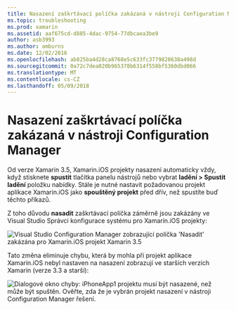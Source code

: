```yaml
---
title: Nasazení zaškrtávací políčka zakázaná v nástroji Configuration Manager
ms.topic: troubleshooting
ms.prod: xamarin
ms.assetid: aaf675cd-d885-4dac-9754-77dbcaea3be9
author: asb3993
ms.author: amburns
ms.date: 12/02/2016
ms.openlocfilehash: ab825ba4d28ca8768e5c633fc3779828638a498d
ms.sourcegitcommit: 0a72c7dea020b965378b6314f558bf5360dbd066
ms.translationtype: MT
ms.contentlocale: cs-CZ
ms.lasthandoff: 05/09/2018
---
```

# <a name="deploy-checkboxes-disabled-in-configuration-manager"></a>Nasazení zaškrtávací políčka zakázaná v nástroji Configuration Manager

Od verze Xamarin 3.5, Xamarin.iOS projekty nasazení automaticky vždy, když stisknete **spustit** tlačítka panelu nástrojů nebo vybrat **ladění > Spustit ladění** položku nabídky. Stále je nutné nastavit požadovanou projekt aplikace Xamarin.iOS jako **spouštěný projekt** před dřív, než spustíte buď těchto příkazů.

Z toho důvodu **nasadit** zaškrtávací políčka záměrně jsou zakázány ve Visual Studio Správci konfigurace systému pro Xamarin.iOS projekty:

![](deploy-checkboxes-images/configuration.png "Visual Studio Configuration Manager zobrazující políčka 'Nasadit' zakázána pro Xamarin.iOS projekt Xamarin 3.5")

Tato změna eliminuje chybu, která by mohla při projekt aplikace Xamarin.iOS nebyl nastaven na nasazení zobrazují ve starších verzích Xamarin (verze 3.3 a starší):

![](deploy-checkboxes-images/error.png "Dialogové okno chyby: iPhoneApp1 projektu musí být nasazené, než může být spuštěn. Ověřte, zda že je vybrán projekt nasazení v nástroji Configuration Manager řešení.")
